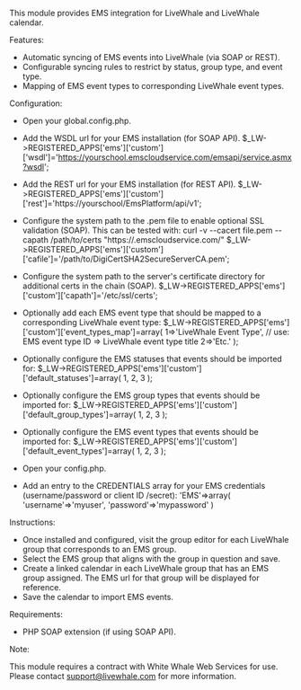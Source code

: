 This module provides EMS integration for LiveWhale and LiveWhale calendar.

Features:

- Automatic syncing of EMS events into LiveWhale (via SOAP or REST).
- Configurable syncing rules to restrict by status, group type, and event type.
- Mapping of EMS event types to corresponding LiveWhale event types.

Configuration:

- Open your global.config.php.
- Add the WSDL url for your EMS installation (for SOAP API).
	$_LW->REGISTERED_APPS['ems']['custom']['wsdl']='https://yourschool.emscloudservice.com/emsapi/service.asmx?wsdl';
- Add the REST url for your EMS installation (for REST API).
	$_LW->REGISTERED_APPS['ems']['custom']['rest']='https://yourschool/EmsPlatform/api/v1';
- Configure the system path to the .pem file to enable optional SSL validation (SOAP). This can be tested with: curl -v --cacert file.pem --capath /path/to/certs "https://<server>.emscloudservice.com/"
	$_LW->REGISTERED_APPS['ems']['custom']['cafile']='/path/to/DigiCertSHA2SecureServerCA.pem';
- Configure the system path to the server's certificate directory for additional certs in the chain (SOAP).
	$_LW->REGISTERED_APPS['ems']['custom']['capath']='/etc/ssl/certs';
- Optionally add each EMS event type that should be mapped to a corresponding LiveWhale event type:
	$_LW->REGISTERED_APPS['ems']['custom']['event_types_map']=array(
		1=>'LiveWhale Event Type', // use: EMS event type ID => LiveWhale event type title
		2=>'Etc.'
	);
- Optionally configure the EMS statuses that events should be imported for:
	$_LW->REGISTERED_APPS['ems']['custom']['default_statuses']=array(
		1,
		2,
		3
	);
- Optionally configure the EMS group types that events should be imported for:
	$_LW->REGISTERED_APPS['ems']['custom']['default_group_types']=array(
		1,
		2,
		3
	);
- Optionally configure the EMS event types that events should be imported for:
	$_LW->REGISTERED_APPS['ems']['custom']['default_event_types']=array(
		1,
		2,
		3
	);

- Open your config.php.
- Add an entry to the CREDENTIALS array for your EMS credentials (username/password or client ID /secret):
	'EMS'=>array(
		'username'=>'myuser',
		'password'=>'mypassword'
	)

Instructions:

- Once installed and configured, visit the group editor for each LiveWhale group that corresponds to an EMS group.
- Select the EMS group that aligns with the group in question and save.
- Create a linked calendar in each LiveWhale group that has an EMS group assigned. The EMS url for that group will be displayed for reference.
- Save the calendar to import EMS events.

Requirements:

- PHP SOAP extension (if using SOAP API).

Note:

This module requires a contract with White Whale Web Services for use. Please contact support@livewhale.com for more information.
